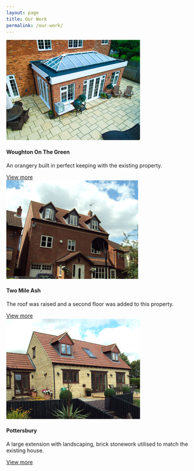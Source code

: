 ```yaml
---
layout: page
title: Our Work
permalink: /our-work/
---
```


<div class="row">
      <div class="col-md-4">
        <div class="card">
  <img class="card-img-top" src="/img/thumbs/woughton-on-the-green-1.jpg" alt="Orangery">
  <div class="card-block">
    <h4 class="card-title">Woughton On The Green</h4>
    <p class="card-text">An orangery built in perfect keeping with the existing property.</p>
    <a href="/our-work/woughton-on-the-green" class="btn btn-bs btn-outline">View more</a>
  </div>
</div>
      </div>
      <div class="col-md-4">
     <div class="card">
  <img class="card-img-top" src="/img/thumbs/langton-drive-1.jpg" alt="Second floor extension">
  <div class="card-block">
    <h4 class="card-title">Two Mile Ash</h4>
    <p class="card-text">The roof was raised and a second floor was added to this property.</p>
    <a href="/our-work/two-mile-ash" class="btn btn-bs btn-outline">View more</a>
  </div>
</div>
      </div>
       <div class="col-md-4">
      <div class="card">
  <img class="card-img-top" src="/img/thumbs/pottersbury-1.jpg" alt="Pottersbury stone brick house">
  <div class="card-block">
    <h4 class="card-title">Pottersbury</h4>
    <p class="card-text">A large extension with landscaping, brick stonework utilised to match the existing house.</p>
    <a href="/our-work/pottersbury" class="btn btn-bs btn-outline">View more</a>
  </div>
</div>
      </div>
    </div>